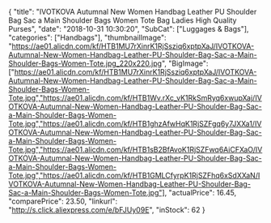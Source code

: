 {
	"title": "IVOTKOVA Autumnal New Women Handbag Leather PU Shoulder Bag Sac a Main Shoulder Bags Women Tote Bag Ladies High Quality Purses",
	"date": "2018-10-31 10:30:20",
	"SubCat": ["Luggages & Bags"],
	"categories": ["Handbags"],
	"thumbnailImage": "https://ae01.alicdn.com/kf/HTB1MU7rXinrK1RjSsziq6xptpXaJ/IVOTKOVA-Autumnal-New-Women-Handbag-Leather-PU-Shoulder-Bag-Sac-a-Main-Shoulder-Bags-Women-Tote.jpg_220x220.jpg",
	"BigImage": ["https://ae01.alicdn.com/kf/HTB1MU7rXinrK1RjSsziq6xptpXaJ/IVOTKOVA-Autumnal-New-Women-Handbag-Leather-PU-Shoulder-Bag-Sac-a-Main-Shoulder-Bags-Women-Tote.jpg","https://ae01.alicdn.com/kf/HTB1Wv.rXc_vK1RkSmRyq6xwupXaj/IVOTKOVA-Autumnal-New-Women-Handbag-Leather-PU-Shoulder-Bag-Sac-a-Main-Shoulder-Bags-Women-Tote.jpg","https://ae01.alicdn.com/kf/HTB1ghzAfwHqK1RjSZFgq6y7JXXa1/IVOTKOVA-Autumnal-New-Women-Handbag-Leather-PU-Shoulder-Bag-Sac-a-Main-Shoulder-Bags-Women-Tote.jpg","https://ae01.alicdn.com/kf/HTB1sB2BfAvoK1RjSZFwq6AiCFXaO/IVOTKOVA-Autumnal-New-Women-Handbag-Leather-PU-Shoulder-Bag-Sac-a-Main-Shoulder-Bags-Women-Tote.jpg","https://ae01.alicdn.com/kf/HTB1GMLCfyrpK1RjSZFhq6xSdXXaN/IVOTKOVA-Autumnal-New-Women-Handbag-Leather-PU-Shoulder-Bag-Sac-a-Main-Shoulder-Bags-Women-Tote.jpg"],
	"actualPrice": 16.45,
	"comparePrice": 23.50,
	"linkurl": "http://s.click.aliexpress.com/e/bFJUy09E",
	"inStock": 62
}
